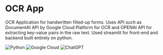 # OCR App
OCR Application for handwritten filled-up forms. Uses API such as DocumentAI API by Google Cloud Platform for OCR and OPENAI API for extracting key-value pairs in the raw text. Used streamlit for front-end and backend built entirely on python.

![Python](https://img.shields.io/badge/python-3670A0?style=for-the-badge&logo=python&logoColor=ffdd54) ![Google Cloud](https://img.shields.io/badge/GoogleCloud-%234285F4.svg?style=for-the-badge&logo=google-cloud&logoColor=white) ![ChatGPT](https://img.shields.io/badge/chatGPT-74aa9c?style=for-the-badge&logo=openai&logoColor=white)
